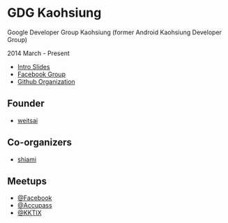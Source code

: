 # GDG Kaohsiung
Google Developer Group Kaohsiung (former Android Kaohsiung Developer Group)

2014 March - Present
* [Intro Slides](https://drive.google.com/open?id=1M35Ujo0rNXGRQnKCiY97dDD5MI_CEArx-mFees27CEM)
* [Facebook Group](https://www.facebook.com/groups/AKDGroup/)
* [Github Organization](https://github.com/gdgkoahsiung)

## Founder
* [weitsai](https://github.com/weitsai)

## Co-organizers
* [shiami](https://github.com/shiami)

## Meetups
* [@Facebook](https://www.facebook.com/groups/AKDGroup/events/)
* [@Accupass](http://www.accupass.com/org/detail/r/1502251731101672014022/1/0)
* [@KKTIX](http://akdg.kktix.cc/)
